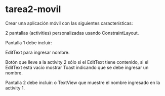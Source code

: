 # tarea2-movil
Crear una aplicación móvil con las siguientes características:  

  

2 pantallas (activities) personalizadas usando ConstraintLayout.  

Pantalla 1 debe incluir:  

EditText para ingresar nombre.  

Botón que lleve a la activity 2 sólo si el EditText  tiene contenido, si el EditText está vacío mostrar Toast indicando que se debe ingresar un nombre.  

  

Pantalla 2 debe incluir: o 	TextView que muestre el nombre ingresado en la activity 1.  
